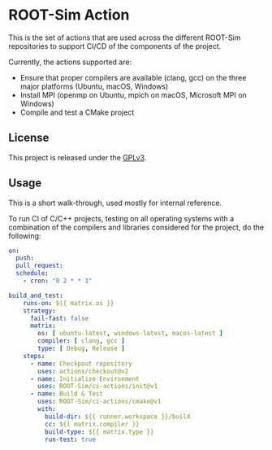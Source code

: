 # ROOT-Sim Action

This is the set of actions that are used across the different ROOT-Sim repositories to support
CI/CD of the components of the project.

Currently, the actions supported are:
* Ensure that proper compilers are available (clang, gcc) on the three major platforms (Ubuntu, macOS, Windows)
* Install MPI (openmp on Ubuntu, mpich on macOS, Microsoft MPI on Windows)
* Compile and test a CMake project

## License

This project is released under the [GPLv3](LICENSE).

## Usage

This is a short walk-through, used mostly for internal reference.

To run CI of C/C++ projects, testing on all operating systems with a combination of the compilers and
libraries considered for the project, do the following:

```yaml
on:
  push:
  pull_request:
  schedule:
    - cron: "0 2 * * 1"

build_and_test:
    runs-on: ${{ matrix.os }}
    strategy:
      fail-fast: false
      matrix:
        os: [ ubuntu-latest, windows-latest, macos-latest ]
        compiler: [ clang, gcc ]
        type: [ Debug, Release ]
    steps:
      - name: Checkpout repository
        uses: actions/checkout@v2
      - name: Initialize Environment
        uses: ROOT-Sim/ci-actions/init@v1
      - name: Build & Test
        uses: ROOT-Sim/ci-actions/cmake@v1
        with:
          build-dir: ${{ runner.workspace }}/build
          cc: ${{ matrix.compiler }}
          build-type: ${{ matrix.type }}
          run-test: true
```

